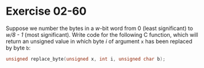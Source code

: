 # Exercise 02-60

Suppose we number the bytes in a *w*-bit word from 0 (least significant) to *w/8 - 1* (most significant).
Write code for the following C function, which will return an unsigned value in which byte *i*
of argument `x` has been replaced by byte `b`:

```c
unsigned replace_byte(unsigned x, int i, unsigned char b);
```
